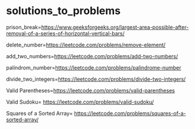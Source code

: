 # solutions_to_problems
prison_break=https://www.geeksforgeeks.org/largest-area-possible-after-removal-of-a-series-of-horizontal-vertical-bars/


delete_number=https://leetcode.com/problems/remove-element/


add_two_numbers=https://leetcode.com/problems/add-two-numbers/


palindrom_number=https://leetcode.com/problems/palindrome-number


divide_two_integers=https://leetcode.com/problems/divide-two-integers/


Valid Parentheses=https://leetcode.com/problems/valid-parentheses


Valid Sudoku= https://leetcode.com/problems/valid-sudoku/


Squares of a Sorted Array= https://leetcode.com/problems/squares-of-a-sorted-array/
